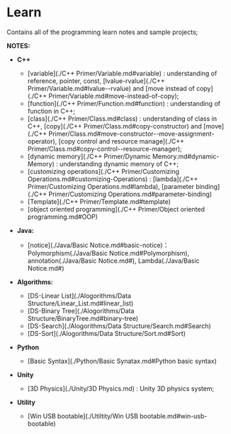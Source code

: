 # Learn

Contains all of the programming learn notes and sample projects;

**NOTES:**
- **C++**
	- [variable](./C++ Primer/Variable.md#variable) : understanding of reference, pointer, const, [lvalue-rvalue](./C++ Primer/Variable.md#lvalue--rvalue) and [move instead of copy](./C++ Primer/Variable.md#move-instead-of-copy);
	- [function](./C++ Primer/Function.md#function) : understanding of function in C++;
	- [class](./C++ Primer/Class.md#class) : understanding of class in C++, [copy](./C++ Primer/Class.md#copy-constructor) and [move](./C++ Primer/Class.md#move-constructor--move-assignment-operator),  [copy control and resource manage](./C++ Primer/Class.md#copy-control--resource-manager);
	- [dynamic memory](./C++ Primer/Dynamic Memory.md#dynamic-Memory) : understanding dynamic memory of C++;
	- [customizing operations](./C++ Primer/Customizing Operations.md#customizing-Operations) : [lambda](./C++ Primer/Customizing Operations.md#lambda), [parameter binding](./C++ Primer/Customizing Operations.md#parameter-binding)
	- [Template](./C++ Primer/Template.md#template)
	- [object oriented programming](./C++ Primer/Object oriented programming.md#OOP)

- **Java:**
	- [notice](./Java/Basic Notice.md#basic-notice)：Polymorphism(./Java/Basic Notice.md#Polymorphism), annotation(./Java/Basic Notice.md#), Lambda(./Java/Basic Notice.md#)

- **Algorithms:**
	- [DS-Linear List](./Alogorithms/Data Structure/Linear_List.md#linear_list)
	- [DS-Binary Tree](./Alogorithms/Data Structure/BinaryTree.md#binary-tree)
	- [DS-Search](./Alogorithms/Data Structure/Search.md#Search)
	- [DS-Sort](./Alogorithms/Data Structure/Sort.md#Sort)

- **Python**
	- [Basic Syntax](./Python/Basic Synatax.md#Python basic syntax)

- **Unity**
	- [3D Physics](./Unity/3D Physics.md) : Unity 3D physics system;

- **Utility**
	- [Win USB bootable](./Utiltity/Win USB bootable.md#win-usb-bootable)